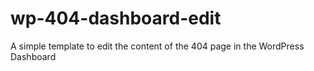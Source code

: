 wp-404-dashboard-edit
=====================

A simple template to edit the content of the 404 page in the WordPress Dashboard

